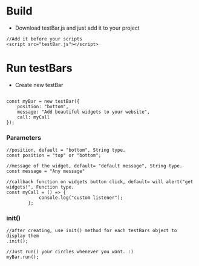# Build
* Download testBar.js and just add it to your project
```
//Add it before your scripts
<script src="testBar.js"></script>

```
 
# Run testBars
* Create new testBar
```

const myBar = new testBar({
    position: "bottom",
    message: "Add beautiful widgets to your website",
    call: myCall 
});
```
### Parameters
```
//position, default = "bottom", String type.
const position = "top" or "bottom";

//message of the widget, default= "default message", String type.
const message = "Any message"

//callback function on widgets button click, default= will alert("get widgets!", Function type.
const myCall = () => {
            console.log("custom listener");
        };

```
### init() 
```
//after creating, use init() method for each testBars object to display them
.init();

//Just run() your circles whenever you want. :)
myBar.run();
```


